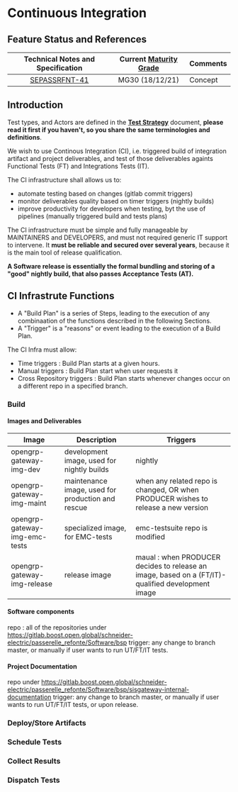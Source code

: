 Continuous Integration
=======================


## Feature Status and References

| Technical Notes and Specification | Current [Maturity Grade](../01_development_methods/SEPASSRFNT-96-development.md)| Comments |
| :---: | :---: | --- |
|[SEPASSRFNT-41](https://jira.open-groupe.com/browse/SEPASSRFNT-41) | MG30 (18/12/21) | Concept |

## Introduction

Test types, and Actors are defined in the [**Test Strategy**](test-strategy.md) document, **please read it first if you haven't, so you share the same terminologies and definitions**.

We wish to use Continous Integration (CI), i.e. triggered build of integration artifact and project deliverables, and test of those deliverables againts Functional Tests (FT) and Integrations Tests (IT).

The CI infrastructure shall allows us to: 
* automate testing based on changes (gitlab commit triggers)
* monitor deliverables quality based on timer triggers (nightly builds)
* improve productivity for developers when testing, byt the use of pipelines (manually triggered build and tests plans)

The CI infrastructure must be simple and fully manageable by MAINTAINERS and DEVELOPERS, and must not required generic IT support to intervene.
It **must be reliable and secured over several years**, because it is the main tool of release qualification.

**A Software release is essentially the formal bundling and storing of a "good" nightly build, that also passes Acceptance Tests (AT).**

## CI Infrastrute Functions

* A "Build Plan" is a series of Steps, leading to the execution of any combinaation of the functions described in the following Sections.
* A "Trigger" is a "reasons" or event leading to the execution of a Build Plan.

The CI Infra must allow:
* Time triggers : Build Plan starts at a given hours.
* Manual triggers : Build Plan start when user requests it
* Cross Repository triggers : Build Plan starts whenever changes occur on a different repo in a specified branch.

### Build
#### Images and Deliverables

| Image | Description | Triggers |
| --- | --- | --- |
| opengrp-gateway-img-dev | development image, used for nightly builds | nightly |
| opengrp-gateway-img-maint | maintenance image, used for production and rescue | when any related repo is changed, OR when PRODUCER wishes to release a new version |
| opengrp-gateway-img-emc-tests | specialized image, for EMC-tests | emc-testsuite repo is modified |
| opengrp-gateway-img-release | release image | maual : when PRODUCER decides to release an image, based on a (FT/IT)-qualified development image |

#### Software components

repo : all of the repositories under https://gitlab.boost.open.global/schneider-electric/passerelle_refonte/Software/bsp
trigger: any change to branch master, or manually if user wants to run UT/FT/IT tests.

#### Project Documentation

repo under https://gitlab.boost.open.global/schneider-electric/passerelle_refonte/Software/bsp/sisgateway-internal-documentation
trigger: any change to branch master, or manually if user wants to run UT/FT/IT tests, or upon release.

### Deploy/Store Artifacts

### Schedule Tests

### Collect Results

### Dispatch Tests





